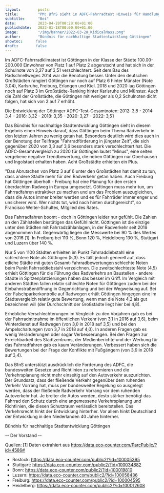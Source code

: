 ```yaml
---
layout:        posts
title:         "PM: BfnS sieht in ADFC-Fahrradtest Hinweis für Handlungsdefizite in jüngster Zeit"
subtitle:      "Bei"
date:          2023-04-28T00:28:00+01:00
publishdate:   2023-01-18T00:00:00+01:00
image:         "/img/banner/2022-03-20_KidicalMass.png"
author:        "Bündnis für nachhaltige Stadtentwicklung Göttingen"
showtoc:      false
draft:        false
---
```


Im ADFC-Fahrrradklimatest ist Göttingen in der Klasse der Städte 100.00-200.000 Einwohner von Platz 1 auf Platz 2 abgerutscht und hat sich in der Schulnote von 3,27 auf 3,51 verschlechtert. Seit dem Bau des Radschnellweges 2014 war die Benotung besser.
Unter den deutschen Großstädten rangiert Göttingen nur noch auf Platz 6 hinter Münster (Note 3,04), Karlsruhe, Freiburg, Erlangen und Kiel. 2018 und 2020 lag Göttingen noch auf Platz 3 im Großstädte-Ranking hinter Karlsruhe und Münster. Auch die Zahl der Großstädte, die Göttingen mit weniger als 0,2 Schulnoten dicht folgen, hat sich von 2 auf 7 erhöht.

Die Entwicklung der Göttinger ADFC-Test-Gesamtnoten:
2012: 3,8 - 2014: 3,4 - 2016: 3,32 - 2018: 3,35 - 2020: 3,27 - 2022: 3,51

Das Bündnis für nachhaltige Stadtentwicklung Göttingen sieht in diesem Ergebnis einen Hinweis darauf, dass Göttingen beim Thema Radverkehr in den letzten Jahren zu wenig getan hat. Besonders deutlich wird dies auch in der Benotung der Teilfrage "Fahrradförderung in jüngster Zeit", die sich gegenüber 2020 von 3,3 auf 3,6 besonders stark verschlechtert hat. Die ADFC-Gesamtvergleich zu 2020 für Göttingen lautet "Minus", eine selten vergebene negative Trendbewertung, die neben Göttingen nur Oberhausen und Ingolstadt erhalten haben. Acht Großstädte erhielten ein Plus.

"Das Abrutschen von Platz 3 auf 6 unter den Großstädten hat damit zu tun, dass andere Städte mehr für den Radverkehr getan haben. Auch Freiburg hat Göttingen überholt - Freiburg hat eine Planung für den ersten überdachten Radweg in Europa umgesetzt. Göttingen muss mehr tun, um Fahrradfahren attraktiver zu machen und um das Problem auszugleichen, dass die Autos immer breiter werden und es für Fahrräder immer enger und unsicherer wird. Wer nichts tut, wird nach hinten durchgereicht", so Francisco Welter-Schultes, Mitglied des Rates.

Das Fahrradfahren boomt - doch in Göttingen leider nur gefühlt. Die Zahlen an den Zählstellen bestätigen das Gefühl nicht. Göttingen ist die einzige unter den Städten mit Fahrradzählanlagen, in der Radverkehr seit 2016 abgenommen hat. Gegenwärtig liegen die Messwerte bei 90 % des Wertes von 2016 [1]. In Freiburg bei 110 %, Bonn 120 %, Heidelberg 130 %, Stuttgart und Luzern über 140 %.

Nur 5 von 1100 Städten erhielten im Punkt Fahrraddiebstahl eine schlechtere Note als Göttingen (5,3). Es fällt jedoch generell auf, dass etliche Städte mit guten Gesamt-Fahrradbewertungen schlechte Noten beim Punkt Fahrraddiebstahl verzeichnen.
Die zweitschlechteste Note (4,5) erhielt Göttingen für die Führung des Radverkehrs an Baustellen - andere Städte in Spitzenplatzierungen haben das besser im Griff. Im Vergleich mit anderen Städten fallen relativ schlechte Noten für Göttingen zudem bei der Einbahnstraßenöffnung in Gegenrichtung und  bei der Wegweisung auf. Bei der Falschparkerkontrolle auf Radwegen erhält Göttingen hingegen eine im Städtevergleich relativ gute Bewertung, wenn man die Note 4,2 als gut bezeichnen will (der Durchschnitt der Großstädte liegt hier bei 4,8). 

Erhebliche Verschlechterungen im Vergleich zu den Vorjahren gab es bei der Fahrradmitnahme im öffentlichen Verkehr (von 3,1 in 2016 auf 3,6), beim Winterdienst auf Radwegen (von 3,0 in 2018 auf 3,5) und bei den Ampelschaltungen (von 3,7 in 2018 auf 4,0). 
In anderen Fragen gab es wenig Veränderungen oder sogar Verbesserungen. Bei den Fragen zur Erreichbarkeit des Stadtzentrums, der Medienberichte und der Werbung für das Fahrradfahren gab es kaum Veränderungen. Verbessert haben sich die Bewertungen bei der Frage der Konflikte mit Fußgängern (von 3,9 in 2018 auf 3,4).

Das BfnS unterstützt ausdrücklich die Forderung des ADFC, die bundesweiten Gesetze und Richtlinien zu reformieren und die Verkehrsplanung nicht mehr einseitig auf den Autoverkehr auszurichten. Der Grundsatz, dass der fließende Verkehr gegenüber dem ruhenden Verkehr Vorrang hat, muss per bundesweiter Regelung so ausgelegt werden, dass der fließende Radverkehr Vorrang vor dem ruhenden Autoverkehr hat. Je breiter die Autos werden, desto stärker benötigt das Fahrrad den Schutz durch eine angemessene Verkehrsplanung und Richtlinien, die diesen Schutzraum verlässlich bereitstellen. Das Verkehrsrecht hinkt der Entwicklung hinterher. 
Vor allem hinkt Deutschland der Entwicklung in den Niederlanden 40 Jahre hinterher. 

Bündnis für nachhaltige Stadtentwicklung Göttingen

 -- Der Vorstand --


Quellen:
[1] Daten extrahiert aus https://data.eco-counter.com/ParcPublic/?id=4586#
- Rostock: https://data.eco-counter.com/public2/?id=100005395
- Stuttgart: https://data.eco-counter.com/public2/?id=100034882
- Bonn: https://data.eco-counter.com/public2/?id=100019810
- Luzern: https://data.eco-counter.com/public2/?id=100058436
- Freiburg: https://data.eco-counter.com/public2/?id=100004595
- Heidelberg: https://data.eco-counter.com/public2/?id=100012608


